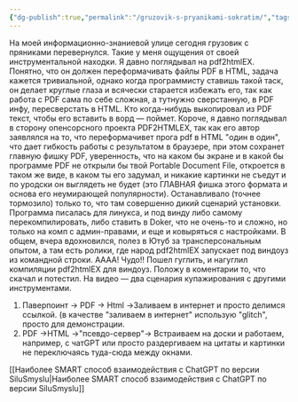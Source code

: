 ```yaml
---
{"dg-publish":true,"permalink":"/gruzovik-s-pryanikami-sokratim/","tags":["gardenEntry"]}
---
```



На моей информационно-знаниевой улице сегодня грузовик с пряниками перевернулся. Такие у меня ощущения от своей инструментальной находки. Я давно поглядывал на pdf2htmlEX. Понятно, что он должен переформачивать файлы PDF в HTML, задача кажется тривиальной, однако когда программисту ставишь такой таск, он делает круглые глаза и всячески старается избежать его, так как работа с PDF сама по себе сложная, а тутнужно сверстанную, в PDF инфу, пересверстать в HTML. Кто когда-нибудь выкопировал из PDF текст, чтобы его вставить в ворд — поймет. 
Короче, я давно поглядывал в сторону опенсорсного проекта  PDF2HTMLEX, так как его автор заявлялся на то, что переформачивет прога pdf  в HTML "один в один", что дает гибкость работы с результатом в браузере, при этом сохранет главную фишку PDF, уверенность, что на каком бы экране и в какой бы программе PDF  не открыли бы твой Portable Document File, откроется в таком же виде, в каком ты его задумал, и никакие картинки не съедут и по уродски он выглядеть не будет (это ГЛАВНАЯ фишка этого формата и основа его неумирающей популярности). 
Останавливало (точнее тормозило) только то, что там совершенно дикий сценарий установки. Программа писалась для линукса, и под винду либо самому перекомпилировать, либо ставить в Doker, что не очень-то и сложно, но только на комп с админ-правами, и еще и ковыряться с настройками. В общем, вчера вдохновился, полез в Ютуб за трансперсональным опытом, а там есть ролики, где народ  pdf2htmlEX запускает под виндоуз из командной строки. АААА! Чудо!! Пошел гуглить, и нагуглил компиляции pdf2htmlEX для виндоуз. Положу в коментарии то, что скачал и потестил. На видео — два сценария купажирования с другими инструментами.
1. Паверпоинт -> PDF -> Html ->Заливаем в интернет и просто делимся ссылкой. (в качестве "заливаем в интернет" использую "glitch", просто для демонстрации.
2. PDF ->HTML ->"псевдо-сервер"-> Встраиваем на доски и работаем, например, с чатGPT или просто раздергиваем на цитаты и картинки не переключаясь туда-сюда между окнами.

[[Наиболее SMART способ взаимодействия с ChatGPT по версии SiluSmyslu\|Наиболее SMART способ взаимодействия с ChatGPT по версии SiluSmyslu]]